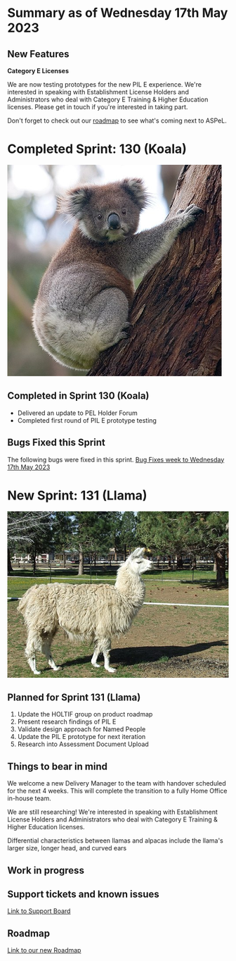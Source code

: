 # Summary as of Wednesday 17th May 2023

## New Features

**Category E Licenses**

We are now testing prototypes for the new PIL E experience. We're interested in speaking with Establishment License Holders and Administrators who deal with Category E Training & Higher Education licenses. Please get in touch if you're interested in taking part.

Don't forget to check out our [roadmap](https://roadmap.prodpad.com/937455be-8d08-11ed-aa53-2a7db0eb1d9c) to see what's coming next to ASPeL.

# Completed Sprint: 130 (Koala)
![Photo by DAVID ILIFF. License: CC BY-SA 3.0](graphs/Koala_climbing_tree.jpg)

## Completed in Sprint 130 (Koala)
* Delivered an update to PEL Holder Forum
* Completed first round of PIL E prototype testing

## Bugs Fixed this Sprint
The following bugs were fixed in this sprint.
[Bug Fixes week to Wednesday 17th May 2023](graphs/bugs17052023.png)


# New Sprint: 131 (Llama)

![Photo by: Kim Foster, CC BY 2.0 <https://creativecommons.org/licenses/by/2.0>, via Wikimedia Commons](graphs/Domestic_llama_(2009-05-19).jpg)

## Planned for Sprint 131 (Llama)
1. Update the HOLTIF group on product roadmap 
2. Present research findings of PIL E 
3. Validate design approach for Named People
4. Update the PIL E prototype for next iteration
5. Research into Assessment Document Upload


## Things to bear in mind
We welcome a new Delivery Manager to the team with handover scheduled for the next 4 weeks. This will complete the transition to a fully Home Office in-house team.

We are still researching! We're interested in speaking with Establishment License Holders and Administrators who deal with Category E Training & Higher Education licenses.

Differential characteristics between llamas and alpacas include the llama's larger size, longer head, and curved ears


## Work in progress

## Support tickets and known issues
[Link to Support Board](https://collaboration.homeoffice.gov.uk/jira/secure/RapidBoard.jspa?rapidView=1717)


## Roadmap

[Link to our new Roadmap](https://roadmap.prodpad.com/937455be-8d08-11ed-aa53-2a7db0eb1d9c)
